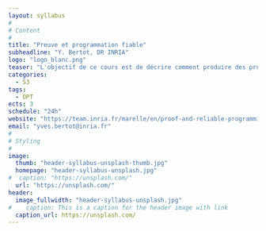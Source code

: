 ```yaml
---
layout: syllabus
#
# Content
#
title: "Preuve et programmation fiable"
subheadline: "Y. Bertot, DR INRIA"
logo: "logo_blanc.png"
teaser: "L'objectif de ce cours est de décrire comment produire des programmes entièrement corrects vis-à-vis de spécifications logiques en utilisant le système de preuve Coq. "
categories:
  - S3
tags:
  - OPT
ects: 3
schedule: "24h"
website: "https://team.inria.fr/marelle/en/proof-and-reliable-programming-using-coq/"
email: "yves.bertot@inria.fr"
#
# Styling
#
image:
  thumb: "header-syllabus-unsplash-thumb.jpg"
  homepage: "header-syllabus-unsplash.jpg"
#  caption: "https://unsplash.com/"
  url: "https://unsplash.com/"
header:
  image_fullwidth: "header-syllabus-unsplash.jpg"
#    caption: This is a caption for the header image with link
  caption_url: https://unsplash.com/  
---
```

